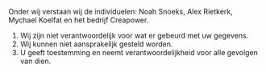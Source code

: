 Onder wij verstaan wij de individuelen: Noah Snoeks, Alex Rietkerk, Mychael Koelfat en het bedrijf Creapower.

1. Wij zijn niet verantwoordelijk voor wat er gebeurd met uw gegevens.
2. Wij kunnen niet aansprakelijk gesteld worden.
3. U geeft toestemming en neemt verantwoordelijkheid voor alle gevolgen van dien.
